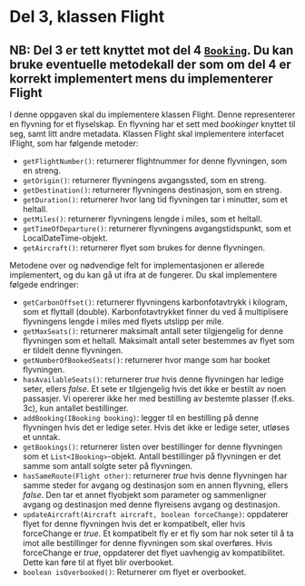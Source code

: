 # Del 3, klassen Flight

## NB: Del 3 er tett knyttet mot del 4 [`Booking`](../part4/Booking.java). Du kan bruke eventuelle metodekall der som om del 4 er korrekt implementert mens du implementerer Flight

I denne oppgaven skal du implementere klassen Flight. Denne representerer en flyvning for et flyselskap. En flyvning har et sett med *bookinger* knyttet til seg, samt litt andre metadata. Klassen Flight skal implementere interfacet IFlight, som har følgende metoder:

- `getFlightNumber()`: returnerer flightnummer for denne flyvningen, som en streng.
- `getOrigin()`: returnerer flyvningens avgangssted, som en streng.
- `getDestination()`: returnerer flyvningens destinasjon, som en streng.
- `getDuration()`: returnerer hvor lang tid flyvningen tar i minutter, som et heltall.
- `getMiles()`: returnerer flyvningens lengde i miles, som et heltall.
- `getTimeOfDeparture()`: returnerer flyvningens avgangstidspunkt, som et LocalDateTime-objekt.
- `getAircraft()`: returnerer flyet som brukes for denne flyvningen.

Metodene over og nødvendige felt for implementasjonen er allerede implementert, og du kan gå ut ifra at de fungerer. Du skal implementere følgede endringer:

- `getCarbonOffset()`: returnerer flyvningens karbonfotavtrykk i kilogram, som et flyttall (double). Karbonfotavtrykket finner du ved å multiplisere flyvningens lengde i miles med flyets utslipp per mile.
- `getMaxSeats()`: returnerer maksimalt antall seter tilgjengelig for denne flyvningen som et heltall. Maksimalt antall seter bestemmes av flyet som er tildelt denne flyvningen.
- `getNumberOfBookedSeats()`: returnerer hvor mange som har booket flyvningen.
- `hasAvailableSeats()`: returnerer *true* hvis denne flyvningen har ledige seter, ellers *false*. Et sete er tilgjengelig hvis det ikke er bestilt av noen passasjer. Vi opererer ikke her med bestilling av bestemte plasser (f.eks. 3c), kun antallet bestillinger.
- `addBooking(IBooking booking)`: legger til en bestilling på denne flyvningen hvis det er ledige seter. Hvis det ikke er ledige seter, utløses et unntak.
- `getBookings()`: returnerer listen over bestillinger for denne flyvningen som et `List<IBooking>`-objekt. Antall bestillinger på flyvningen er det samme som antall solgte seter på flyvningen.
- `hasSameRoute(Flight other)`: returnerer *true* hvis denne flyvningen har samme steder for avgang og destinasjon som en annen flyvning, ellers *false*. Den tar et annet flyobjekt som parameter og sammenligner avgang og destinasjon med denne flyreisens avgang og destinasjon.
- `updateAircraft(Aircraft aircraft, boolean forceChange)`: oppdaterer flyet for denne flyvningen hvis det er kompatibelt, eller hvis forceChange er *true*. Et kompatibelt fly er et fly som har nok seter til å ta imot alle bestillinger for denne flyvningen som skal overføres. Hvis forceChange er *true*, oppdaterer det flyet uavhengig av kompatibilitet. Dette kan føre til at flyet blir overbooket.
- `boolean isOverbooked()`: Returnerer om flyet er overbooket.
